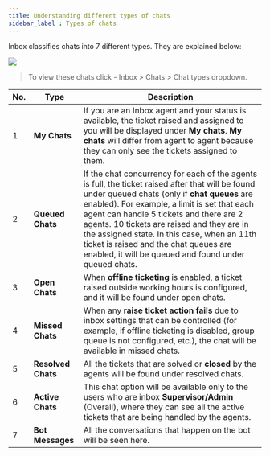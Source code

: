 ```yaml
---
title: Understanding different types of chats
sidebar_label : Types of chats
---
```


Inbox classifies chats into 7 different types. They are explained below: 



![](https://i.imgur.com/WP8TpCE.png)

> To view these chats click - Inbox > Chats > Chat types dropdown. 


|No.| Type | Description |
|------| -------- | -------- |
|1|   **My Chats**   | If you are an Inbox agent and your status is available, the ticket raised and assigned to you will be displayed under **My chats**. **My chats** will differ from agent to agent because they can only see the tickets assigned to them.     |
|2|**Queued Chats**|If the chat concurrency for each of the agents is full, the ticket raised after that will be found under queued chats (only if **chat queues** are enabled). For example, a limit is set that each agent can handle 5 tickets and there are 2 agents. 10 tickets are raised and they are in the assigned state.  In this case, when an 11th ticket is raised and the chat queues are enabled, it will be queued and found under queued chats.|
|3|**Open Chats**| When **offline ticketing** is enabled, a ticket raised outside working hours is configured, and it will be found under open chats.|
|4|**Missed Chats**|When any **raise ticket action fails** due to inbox settings that can be controlled (for example, if offline ticketing is disabled, group queue is not configured, etc.), the chat will be available in missed chats.|
|5|**Resolved Chats**|All the tickets that are solved or **closed** by the agents will be found under resolved chats.|
|6|**Active Chats**|This chat option will be available only to the users who are inbox **Supervisor/Admin** (Overall), where they can see all the active tickets that are being handled by the agents.|
|7|**Bot Messages**|All the conversations that happen on the bot will be seen here.|



